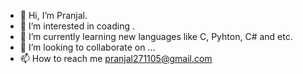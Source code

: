 - 👋 Hi, I’m Pranjal.
- 👀 I’m interested in coading .
- 🌱 I’m currently learning new languages like C, Pyhton, C# and etc.
- 💞️ I’m looking to collaborate on ...
- 📫 How to reach me pranjal271105@gmail.com

<!---
pranjal6657/pranjal6657 is a ✨ special ✨ repository because its `README.md` (this file) appears on your GitHub profile.
You can click the Preview link to take a look at your changes.
--->

